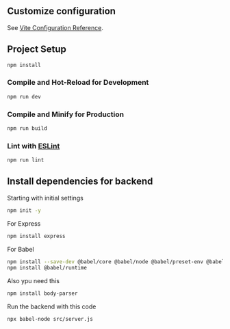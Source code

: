 ## Customize configuration

See [Vite Configuration Reference](https://vitejs.dev/config/).

## Project Setup

```sh
npm install
```

### Compile and Hot-Reload for Development

```sh
npm run dev
```

### Compile and Minify for Production

```sh
npm run build
```

### Lint with [ESLint](https://eslint.org/)

```sh
npm run lint
```


## Install dependencies for backend

Starting with initial settings 
```sh
npm init -y
```
For Express
```sh
npm install express
```
For Babel
```sh
npm install --save-dev @babel/core @babel/node @babel/preset-env @babel/cli @babel/plugin-transform-runtime
npm install @babel/runtime
```
Also ypu need this
```sh
npm install body-parser
```

Run the backend with this code
```sh
npx babel-node src/server.js
```

